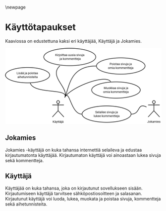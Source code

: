 \newpage
# Käyttötapaukset

Kaaviossa on edustettuna kaksi eri käyttäjää, Käyttäjä ja Jokamies.

![käyttötapauskaavio](kayttotapauskaavio.png "Käyttötapauskaavio")


## Jokamies
Jokamies -käyttäjä on kuka tahansa internettiä selaileva ja edustaa kirjautumatonta käyttäjää.
Kirjautumaton käyttäjä voi ainoastaan lukea sivuja sekä kommentteja.

## Käyttäjä
Käyttäjää on kuka tahansa, joka on kirjautunut sovellukseen sisään.
Kirjautumiseen käyttäjä tarvitsee sähköpostiosoitteen ja salasanan.
Kirjautunut käyttäjä voi luoda, lukea, muokata ja poistaa sivuja, kommentteja sekä aihetunnisteita.